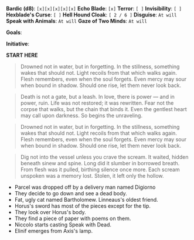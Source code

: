 **Bardic (d8)**: `[x][x][x][x][x]`
**Echo Blade**: `[x]`
**Terror**: `[ ]`
**Invisibility**: `[ ]`
**Hexblade's Curse**: `[ ]`
**Hell Hound Cloak**: `[ 2 / 6 ]`
**Disguise**: `At will`
**Speak with Animals**: `At will`
**Gaze of Two Minds**: `At will`

**Goals**:

**Initiative**:

**START HERE**
> Drowned not in water, but in forgetting.
> In the stillness, something wakes that should not.
> Light recoils from that which walks again.
> Flesh remembers, even when the soul forgets.
> Even mercy may sour when bound in shadow.
> Should one rise, let them never look back.

> Death is not a gate, but a leash. 
> In love, there is power — and in power, ruin. 
> Life was not restored; it was rewritten. 
> Fear not the corpse that walks, but the chain that binds it. 
> Even the gentlest heart may call upon darkness. 
> So begins the unraveling.

> Drowned not in water, but in forgetting.
> In the stillness, something wakes that should not.
> Light recoils from that which walks again.
> Flesh remembers, even when the soul forgets.
> Even mercy may sour when bound in shadow.
> Should one rise, let them never look back.

> Dig not into the vessel unless you crave the scream. 
> It waited, hidden beneath sinew and spine. 
> Long did it slumber in borrowed breath. 
> From flesh was it pulled, birthing silence once more. 
> Each scream unspoken was a memory lost. 
> Stolen, it left only the hollow.

- Parcel was dropped off by a delivery man named Digiorno
- They decide to go down and see a dead body.
- Fat, ugly cat named Bartholomew. Linneaus's oldest friend.
- Horus's sword has most of the pieces except for the tip.
- They look over Horus's body.
- They find a piece of paper with poems on them.
- Niccolo starts casting Speak with Dead.
- Elinif emerges from Axis's lamp.